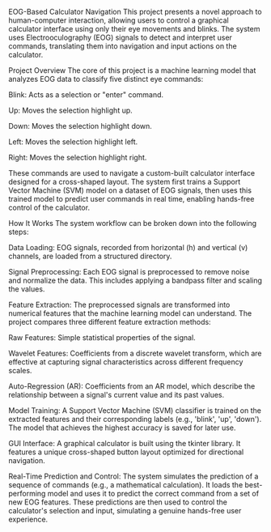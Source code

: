 EOG-Based Calculator Navigation
This project presents a novel approach to human-computer interaction, allowing users to control a graphical calculator interface using only their eye movements and blinks. The system uses Electrooculography (EOG) signals to detect and interpret user commands, translating them into navigation and input actions on the calculator.

Project Overview
The core of this project is a machine learning model that analyzes EOG data to classify five distinct eye commands:

Blink: Acts as a selection or "enter" command.

Up: Moves the selection highlight up.

Down: Moves the selection highlight down.

Left: Moves the selection highlight left.

Right: Moves the selection highlight right.

These commands are used to navigate a custom-built calculator interface designed for a cross-shaped layout. The system first trains a Support Vector Machine (SVM) model on a dataset of EOG signals, then uses this trained model to predict user commands in real time, enabling hands-free control of the calculator.

How It Works
The system workflow can be broken down into the following steps:

Data Loading: EOG signals, recorded from horizontal (h) and vertical (v) channels, are loaded from a structured directory.

Signal Preprocessing: Each EOG signal is preprocessed to remove noise and normalize the data. This includes applying a bandpass filter and scaling the values.

Feature Extraction: The preprocessed signals are transformed into numerical features that the machine learning model can understand. The project compares three different feature extraction methods:

Raw Features: Simple statistical properties of the signal.

Wavelet Features: Coefficients from a discrete wavelet transform, which are effective at capturing signal characteristics across different frequency scales.

Auto-Regression (AR): Coefficients from an AR model, which describe the relationship between a signal's current value and its past values.

Model Training: A Support Vector Machine (SVM) classifier is trained on the extracted features and their corresponding labels (e.g., 'blink', 'up', 'down'). The model that achieves the highest accuracy is saved for later use.

GUI Interface: A graphical calculator is built using the tkinter library. It features a unique cross-shaped button layout optimized for directional navigation.

Real-Time Prediction and Control: The system simulates the prediction of a sequence of commands (e.g., a mathematical calculation). It loads the best-performing model and uses it to predict the correct command from a set of new EOG features. These predictions are then used to control the calculator's selection and input, simulating a genuine hands-free user experience.
